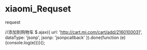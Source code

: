 # xiaomi_Requset
request





//添加到购物车
$.ajax({
        url: 'http://cart.mi.com/cart/add/2160100031',
        dataType: 'jsonp',
        jsonp: 'jsonpcallback'
  }).done(function (e){console.log(e)})}();
